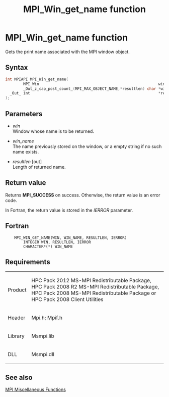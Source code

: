 ﻿---
title: MPI_Win_get_name function
TOCTitle: MPI_Win_get_name function
ms:assetid: d50ea5e1-e23e-4c33-9213-af2676e25106
ms:mtpsurl: https://msdn.microsoft.com/en-us/library/Dn520608(v=VS.85)
ms:contentKeyID: 59361079
ms.date: 03/28/2018
mtps_version: v=VS.85
f1_keywords:
- MPI_WIN_GET_NAME
- mpif/MPI_Win_get_name
- mpi/MPI_WIN_GET_NAME
dev_langs:
- C++
- C
---

# MPI\_Win\_get\_name function

Gets the print name associated with the MPI window object.

## Syntax

``` c++
int MPIAPI MPI_Win_get_name(
        MPI_Win                                                     win,
        _Out_z_cap_post_count_(MPI_MAX_OBJECT_NAME,*resultlen) char *win_name,
  _Out_ int                                                         *resultlen
);
```

## Parameters

  - *win*  
    Window whose name is to be returned.

  - *win\_name*  
    The name previously stored on the window, or a empty string if no such name exists.

  - *resultlen* \[out\]  
    Length of returned name.

## Return value

Returns **MPI\_SUCCESS** on success. Otherwise, the return value is an error code.

In Fortran, the return value is stored in the *IERROR* parameter.

## Fortran

``` FORTRAN
    MPI_WIN_GET_NAME(WIN, WIN_NAME, RESULTLEN, IERROR)
        INTEGER WIN, RESULTLEN, IERROR
        CHARACTER*(*) WIN_NAME
```

## Requirements

<table>
<colgroup>
<col  />
<col  />
</colgroup>
<tbody>
<tr class="odd">
<td><p>Product</p></td>
<td><p>HPC Pack 2012 MS-MPI Redistributable Package, HPC Pack 2008 R2 MS-MPI Redistributable Package, HPC Pack 2008 MS-MPI Redistributable Package or HPC Pack 2008 Client Utilities</p></td>
</tr>
<tr class="even">
<td><p>Header</p></td>
<td>Mpi.h;
Mpif.h</td>
</tr>
<tr class="odd">
<td><p>Library</p></td>
<td>Msmpi.lib</td>
</tr>
<tr class="even">
<td><p>DLL</p></td>
<td>Msmpi.dll</td>
</tr>
</tbody>
</table>


## See also

[MPI Miscellaneous Functions](mpi-miscellaneous-functions.md)

